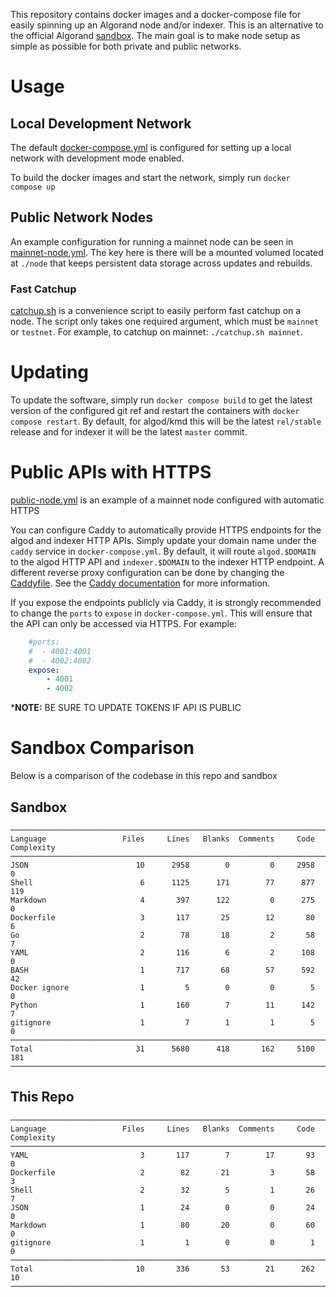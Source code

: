 This repository contains docker images and a docker-compose file for easily spinning up an Algorand node and/or indexer. This is an alternative to the official Algorand [sandbox](https://github.com/algorand/sandbox). The main goal is to make node setup as simple as possible for both private and public networks.

# Usage

## Local Development Network

The default [docker-compose.yml](./docker-compose.yml) is configured for setting up a local network with development mode enabled.

To build the docker images and start the network, simply run `docker compose up`

## Public Network Nodes

An example configuration for running a mainnet node can be seen in [mainnet-node.yml](./mainnet-node.yml). The key here is there will be a mounted volumed located at `./node` that keeps persistent data storage across updates and rebuilds. 

### Fast Catchup

[catchup.sh](./catchup.sh) is a convenience script to easily perform fast catchup on a node. The script only takes one required argument, which must be `mainnet` or `testnet`. For example, to catchup on mainnet: `./catchup.sh mainnet`.

# Updating

To update the software, simply run `docker compose build` to get the latest version of the configured git ref and restart the containers with `docker compose restart`. By default, for algod/kmd this will be the latest `rel/stable` release and for indexer it will be the latest `master` commit.

# Public APIs with HTTPS

[public-node.yml](./public-node.yml) is an example of a mainnet node configured with automatic HTTPS

You can configure Caddy to automatically provide HTTPS endpoints for the algod and indexer HTTP APIs. Simply update your domain name under the `caddy` service in `docker-compose.yml`. By default, it will route `algod.$DOMAIN` to the algod HTTP API and `indexer.$DOMAIN` to the indexer HTTP endpoint. A different reverse proxy configuration can be done by changing the [Caddyfile](./Caddyfile). See the [Caddy documentation](https://caddyserver.com/docs/caddyfile) for more information.

If you expose the endpoints publicly via Caddy, it is strongly recommended to change the `ports` to `expose` in `docker-compose.yml`. This will ensure that the API can only be accessed via HTTPS. For example:

```yml
    #ports:
    #  - 4001:4001
    #  - 4002:4002
    expose:
        - 4001
        - 4002
```

***NOTE:** BE SURE TO UPDATE TOKENS IF API IS PUBLIC

# Sandbox Comparison

 Below is a comparison of the codebase in this repo and sandbox

## Sandbox
```
───────────────────────────────────────────────────────────────────────────────
Language                 Files     Lines   Blanks  Comments     Code Complexity
───────────────────────────────────────────────────────────────────────────────
JSON                        10      2958        0         0     2958          0
Shell                        6      1125      171        77      877        119
Markdown                     4       397      122         0      275          0
Dockerfile                   3       117       25        12       80          6
Go                           2        78       18         2       58          7
YAML                         2       116        6         2      108          0
BASH                         1       717       68        57      592         42
Docker ignore                1         5        0         0        5          0
Python                       1       160        7        11      142          7
gitignore                    1         7        1         1        5          0
───────────────────────────────────────────────────────────────────────────────
Total                       31      5680      418       162     5100        181
───────────────────────────────────────────────────────────────────────────────
```

## This Repo
```
───────────────────────────────────────────────────────────────────────────────
Language                 Files     Lines   Blanks  Comments     Code Complexity
───────────────────────────────────────────────────────────────────────────────
YAML                         3       117        7        17       93          0
Dockerfile                   2        82       21         3       58          3
Shell                        2        32        5         1       26          7
JSON                         1        24        0         0       24          0
Markdown                     1        80       20         0       60          0
gitignore                    1         1        0         0        1          0
───────────────────────────────────────────────────────────────────────────────
Total                       10       336       53        21      262         10
───────────────────────────────────────────────────────────────────────────────
```